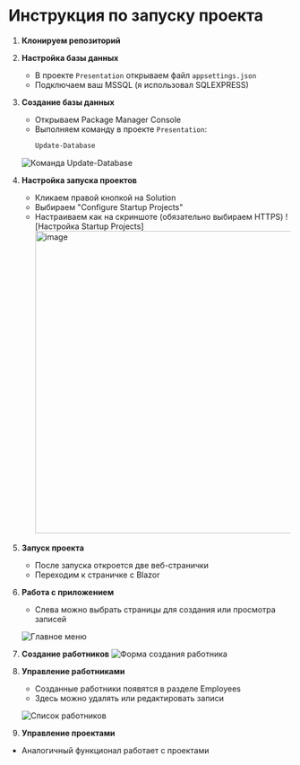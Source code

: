 # Инструкция по запуску проекта

1. **Клонируем репозиторий**

2. **Настройка базы данных**
   - В проекте `Presentation` открываем файл `appsettings.json`
   - Подключаем ваш MSSQL (я использовал SQLEXPRESS)

3. **Создание базы данных**
   - Открываем Package Manager Console
   - Выполняем команду в проекте `Presentation`:
     ```powershell
     Update-Database
     ```
   ![Команда Update-Database](https://github.com/user-attachments/assets/78a6cab5-a577-4d8f-ae16-e81ac6950162)

4. **Настройка запуска проектов**
   - Кликаем правой кнопкой на Solution
   - Выбираем "Configure Startup Projects"
   - Настраиваем как на скриншоте (обязательно выбираем HTTPS)
   ![Настройка Startup Projects]<img width="781" height="539" alt="image" src="https://github.com/user-attachments/assets/c87e150a-572e-43ef-bbdf-bfa63efeb2e7" />

6. **Запуск проекта**
   - После запуска откроется две веб-странички
   - Переходим к страничке с Blazor

7. **Работа с приложением**
   - Слева можно выбрать страницы для создания или просмотра записей
   
   ![Главное меню](https://github.com/user-attachments/assets/2e2f59ed-aa3a-489d-a196-84e12e16d056)

8. **Создание работников**
   ![Форма создания работника](https://github.com/user-attachments/assets/42fd7b2a-b81a-479d-9b94-850ce2270eec)

9. **Управление работниками**
   - Созданные работники появятся в разделе Employees
   - Здесь можно удалять или редактировать записи
   
   ![Список работников](https://github.com/user-attachments/assets/ecb7bb6b-ae3f-49a7-b615-a590b9f7c8e1)

10. **Управление проектами**
   - Аналогичный функционал работает с проектами
